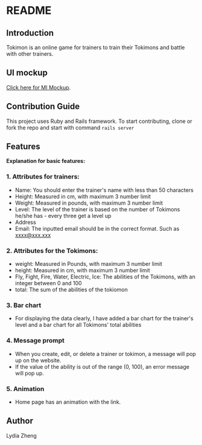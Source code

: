 # README

## Introduction
Tokimon is an online game for trainers to train their Tokimons and battle with other trainers.

## UI mockup
[Click here for MI Mockup](https://github.com/lydiazheng/276_assign2/blob/master/cmpt276-A2%20UI%20Mockup.pdf).

## Contribution Guide
This project uses Ruby and Rails framework. To start contributing, clone or fork the repo and start with command `rails server`

## Features

**Explanation for basic features:**

### 1. Attributes for trainers:
+ Name: You should enter the trainer's name with less than 50 characters
+ Height: Measured in cm, with maximum 3 number limit 
+ Weight: Measured in pounds, with maximum 3 number limit
+ Level: The level of the trainer is based on the number of Tokimons he/she has - every three get a level up
+ Address
+ Email: The inputted email should be in the correct format. Such as xxxx@xxx.xxx

### 2. Attributes for the Tokimons:
+ weight: Measured in Pounds, with maximum 3 number limit
+ height: Measured in cm, with maximum 3 number limit
+ Fly, Fight, Fire, Water, Electric, Ice: The abilities of the Tokimons, with an integer between 0 and 100
+ total: The sum of the abilities of the tokiomon

### 3. Bar chart
+ For displaying the data clearly, I have added a bar chart for the trainer's level and a bar chart for all Tokimons' total abilities

### 4. Message prompt
+ When you create, edit, or delete a trainer or tokimon, a message will pop up on the website.
+ If the value of the ability is out of the range (0, 100), an error message will pop up.

### 5. Animation
+ Home page has an animation with the link.

## Author
Lydia Zheng

